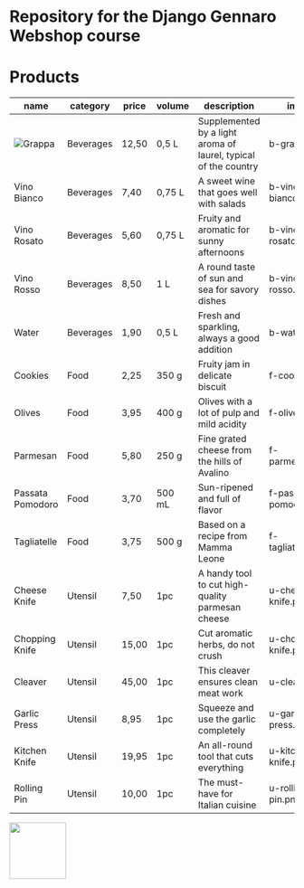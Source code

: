 # Repository for the Django Gennaro Webshop course

# Products

| name | category | price | volume | description | image |
| --- | --- | --- | --- | --- | --- |
| ![Grappa](https://raw.githubusercontent.com/madeinouweland/gennaroshop/main/products/b-grappa.png) | Beverages | 12,50 | 0,5 L | Supplemented by a light aroma of laurel, typical of the country | b-grappa.png |
| Vino Bianco | Beverages | 7,40 | 0,75 L | A sweet wine that goes well with salads | b-vino-bianco.png |
| Vino Rosato | Beverages | 5,60 | 0,75 L | Fruity and aromatic for sunny afternoons | b-vino-rosato.png |
| Vino Rosso | Beverages | 8,50 | 1 L | A round taste of sun and sea for savory dishes | b-vino-rosso.png |
| Water | Beverages | 1,90 | 0,5 L | Fresh and sparkling, always a good addition | b-water.png |
| Cookies | Food | 2,25 | 350 g | Fruity jam in delicate biscuit | f-cookies.png |
| Olives | Food | 3,95 | 400 g | Olives with a lot of pulp and mild acidity | f-olives.png |
| Parmesan | Food | 5,80 | 250 g | Fine grated cheese from the hills of Avalino | f-parmesan.png |
| Passata Pomodoro | Food | 3,70 | 500 mL | Sun-ripened and full of flavor | f-passata-di-pomodoro.png |
| Tagliatelle | Food | 3,75 | 500 g | Based on a recipe from Mamma Leone | f-tagliatelle.png |
| Cheese Knife | Utensil | 7,50 | 1pc | A handy tool to cut high-quality parmesan cheese | u-cheese-knife.png |
| Chopping Knife | Utensil | 15,00 | 1pc | Cut aromatic herbs, do not crush | u-chopping-knife.png |
| Cleaver | Utensil | 45,00 | 1pc | This cleaver ensures clean meat work | u-cleaver.png |
| Garlic Press | Utensil | 8,95 | 1pc | Squeeze and use the garlic completely | u-garlic-press.png |
| Kitchen Knife | Utensil | 19,95 | 1pc |An all-round tool that cuts everything | u-kitchen-knife.png |
| Rolling Pin | Utensil | 10,00 | 1pc | The must-have for Italian cuisine | u-rolling-pin.png |

<img src="https://raw.githubusercontent.com/madeinouweland/gennaroshop/main/products/b-grappa.png" width=100 />
